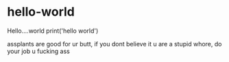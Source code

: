 # hello-world
Hello....world
print('hello world')

assplants are good for ur butt, if you dont believe it u are a stupid whore, do your job u fucking ass
